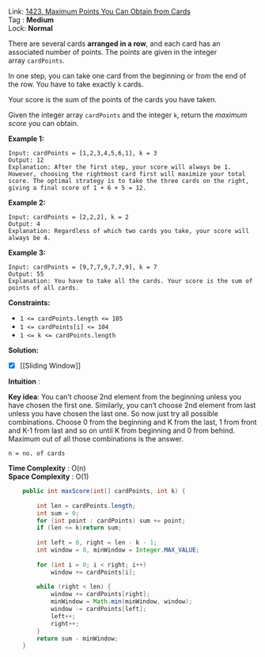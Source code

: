 Link: [1423. Maximum Points You Can Obtain from Cards](https://leetcode.com/problems/maximum-points-you-can-obtain-from-cards/) <br>
Tag : **Medium**<br>
Lock: **Normal**

There are several cards **arranged in a row**, and each card has an associated number of points. The points are given in the integer array `cardPoints`.

In one step, you can take one card from the beginning or from the end of the row. You have to take exactly `k` cards.

Your score is the sum of the points of the cards you have taken.

Given the integer array `cardPoints` and the integer `k`, return the _maximum score_ you can obtain.

**Example 1:**

```
Input: cardPoints = [1,2,3,4,5,6,1], k = 3
Output: 12
Explanation: After the first step, your score will always be 1. However, choosing the rightmost card first will maximize your total score. The optimal strategy is to take the three cards on the right, giving a final score of 1 + 6 + 5 = 12.
```

**Example 2:**

```
Input: cardPoints = [2,2,2], k = 2
Output: 4
Explanation: Regardless of which two cards you take, your score will always be 4.
```

**Example 3:**

```
Input: cardPoints = [9,7,7,9,7,7,9], k = 7
Output: 55
Explanation: You have to take all the cards. Your score is the sum of points of all cards.
```

**Constraints:**

- `1 <= cardPoints.length <= 105`
- `1 <= cardPoints[i] <= 104`
- `1 <= k <= cardPoints.length`

**Solution:**

- [x] [[Sliding Window]]

**Intuition** :

**Key idea**: You can’t choose 2nd element from the beginning unless you have chosen the first one. Similarly, you can’t choose 2nd element from last unless you have chosen the last one.
So now just try all possible combinations. Choose 0 from the beginning and K from the last, 1 from front and K-1 from last and so on until K from beginning and 0 from behind. Maximum out of all those combinations is the answer.

```
n = no. of cards
```
**Time Complexity** : O(n)<br>
**Space Complexity** : O(1)

```java
    public int maxScore(int[] cardPoints, int k) {
        
        int len = cardPoints.length;
        int sum = 0;
        for (int point : cardPoints) sum += point;
        if (len <= k)return sum;
        
        int left = 0, right = len - k - 1;
        int window = 0, minWindow = Integer.MAX_VALUE;
        
        for (int i = 0; i < right; i++)
            window += cardPoints[i];
        
        while (right < len) {
            window += cardPoints[right];
            minWindow = Math.min(minWindow, window);
            window -= cardPoints[left];
            left++;
            right++;
        }
        return sum - minWindow;
    }
```
